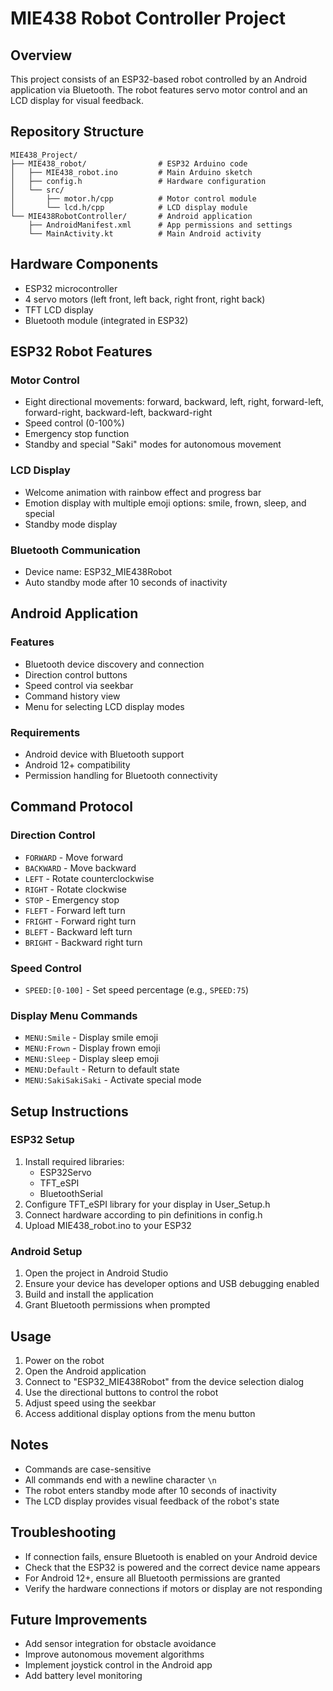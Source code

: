 # MIE438 Robot Controller Project

## Overview
This project consists of an ESP32-based robot controlled by an Android application via Bluetooth. The robot features servo motor control and an LCD display for visual feedback.

## Repository Structure
```
MIE438_Project/
├── MIE438_robot/                # ESP32 Arduino code
│   ├── MIE438_robot.ino         # Main Arduino sketch
│   ├── config.h                 # Hardware configuration
│   └── src/
│       ├── motor.h/cpp          # Motor control module
│       └── lcd.h/cpp            # LCD display module
└── MIE438RobotController/       # Android application
    ├── AndroidManifest.xml      # App permissions and settings
    └── MainActivity.kt          # Main Android activity
```

## Hardware Components
- ESP32 microcontroller
- 4 servo motors (left front, left back, right front, right back)
- TFT LCD display
- Bluetooth module (integrated in ESP32)

## ESP32 Robot Features

### Motor Control
- Eight directional movements: forward, backward, left, right, forward-left, forward-right, backward-left, backward-right
- Speed control (0-100%)
- Emergency stop function
- Standby and special "Saki" modes for autonomous movement

### LCD Display
- Welcome animation with rainbow effect and progress bar
- Emotion display with multiple emoji options: smile, frown, sleep, and special
- Standby mode display

### Bluetooth Communication
- Device name: ESP32_MIE438Robot
- Auto standby mode after 10 seconds of inactivity

## Android Application

### Features
- Bluetooth device discovery and connection
- Direction control buttons
- Speed control via seekbar
- Command history view
- Menu for selecting LCD display modes

### Requirements
- Android device with Bluetooth support
- Android 12+ compatibility
- Permission handling for Bluetooth connectivity

## Command Protocol

### Direction Control
- `FORWARD` - Move forward
- `BACKWARD` - Move backward
- `LEFT` - Rotate counterclockwise
- `RIGHT` - Rotate clockwise
- `STOP` - Emergency stop
- `FLEFT` - Forward left turn
- `FRIGHT` - Forward right turn
- `BLEFT` - Backward left turn
- `BRIGHT` - Backward right turn

### Speed Control
- `SPEED:[0-100]` - Set speed percentage (e.g., `SPEED:75`)

### Display Menu Commands
- `MENU:Smile` - Display smile emoji
- `MENU:Frown` - Display frown emoji
- `MENU:Sleep` - Display sleep emoji
- `MENU:Default` - Return to default state
- `MENU:SakiSakiSaki` - Activate special mode

## Setup Instructions

### ESP32 Setup
1. Install required libraries:
   - ESP32Servo
   - TFT_eSPI
   - BluetoothSerial
2. Configure TFT_eSPI library for your display in User_Setup.h
3. Connect hardware according to pin definitions in config.h
4. Upload MIE438_robot.ino to your ESP32

### Android Setup
1. Open the project in Android Studio
2. Ensure your device has developer options and USB debugging enabled
3. Build and install the application
4. Grant Bluetooth permissions when prompted

## Usage
1. Power on the robot
2. Open the Android application
3. Connect to "ESP32_MIE438Robot" from the device selection dialog
4. Use the directional buttons to control the robot
5. Adjust speed using the seekbar
6. Access additional display options from the menu button

## Notes
- Commands are case-sensitive
- All commands end with a newline character `\n`
- The robot enters standby mode after 10 seconds of inactivity
- The LCD display provides visual feedback of the robot's state

## Troubleshooting
- If connection fails, ensure Bluetooth is enabled on your Android device
- Check that the ESP32 is powered and the correct device name appears
- For Android 12+, ensure all Bluetooth permissions are granted
- Verify the hardware connections if motors or display are not responding

## Future Improvements
- Add sensor integration for obstacle avoidance
- Improve autonomous movement algorithms
- Implement joystick control in the Android app
- Add battery level monitoring
